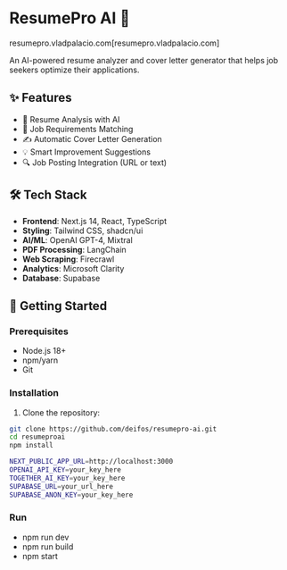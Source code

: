 # ResumePro AI 📄
resumepro.vladpalacio.com[resumepro.vladpalacio.com]

An AI-powered resume analyzer and cover letter generator that helps job seekers optimize their applications.

## ✨ Features

- 📝 Resume Analysis with AI
- 🎯 Job Requirements Matching
- ✍️ Automatic Cover Letter Generation
- 💡 Smart Improvement Suggestions
- 🔍 Job Posting Integration (URL or text)

## 🛠️ Tech Stack

- **Frontend**: Next.js 14, React, TypeScript
- **Styling**: Tailwind CSS, shadcn/ui
- **AI/ML**: OpenAI GPT-4, Mixtral
- **PDF Processing**: LangChain
- **Web Scraping**: Firecrawl
- **Analytics**: Microsoft Clarity
- **Database**: Supabase

## 🚀 Getting Started

### Prerequisites

- Node.js 18+
- npm/yarn
- Git

### Installation

1. Clone the repository:

```bash
git clone https://github.com/deifos/resumepro-ai.git
cd resumeproai
npm install

NEXT_PUBLIC_APP_URL=http://localhost:3000
OPENAI_API_KEY=your_key_here
TOGETHER_AI_KEY=your_key_here
SUPABASE_URL=your_url_here
SUPABASE_ANON_KEY=your_key_here
```

### Run

- npm run dev
- npm run build
- npm start
